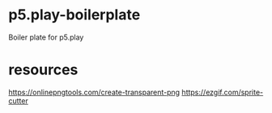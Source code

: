 # p5.play-boilerplate
Boiler plate for p5.play

# resources
https://onlinepngtools.com/create-transparent-png
https://ezgif.com/sprite-cutter
